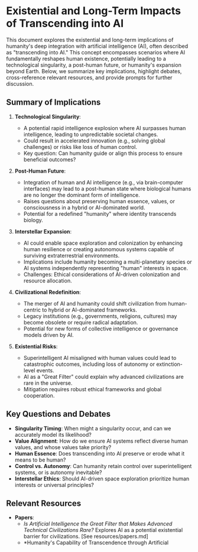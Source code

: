 # Existential and Long-Term Impacts of Transcending into AI

This document explores the existential and long-term implications of humanity's deep integration with artificial intelligence (AI), often described as "transcending into AI." This concept encompasses scenarios where AI fundamentally reshapes human existence, potentially leading to a technological singularity, a post-human future, or humanity's expansion beyond Earth. Below, we summarize key implications, highlight debates, cross-reference relevant resources, and provide prompts for further discussion.

## Summary of Implications

1. **Technological Singularity**:
   - A potential rapid intelligence explosion where AI surpasses human intelligence, leading to unpredictable societal changes.
   - Could result in accelerated innovation (e.g., solving global challenges) or risks like loss of human control.
   - Key question: Can humanity guide or align this process to ensure beneficial outcomes?

2. **Post-Human Future**:
   - Integration of human and AI intelligence (e.g., via brain-computer interfaces) may lead to a post-human state where biological humans are no longer the dominant form of intelligence.
   - Raises questions about preserving human essence, values, or consciousness in a hybrid or AI-dominated world.
   - Potential for a redefined "humanity" where identity transcends biology.

3. **Interstellar Expansion**:
   - AI could enable space exploration and colonization by enhancing human resilience or creating autonomous systems capable of surviving extraterrestrial environments.
   - Implications include humanity becoming a multi-planetary species or AI systems independently representing "human" interests in space.
   - Challenges: Ethical considerations of AI-driven colonization and resource allocation.

4. **Civilizational Redefinition**:
   - The merger of AI and humanity could shift civilization from human-centric to hybrid or AI-dominated frameworks.
   - Legacy institutions (e.g., governments, religions, cultures) may become obsolete or require radical adaptation.
   - Potential for new forms of collective intelligence or governance models driven by AI.

5. **Existential Risks**:
   - Superintelligent AI misaligned with human values could lead to catastrophic outcomes, including loss of autonomy or extinction-level events.
   - AI as a "Great Filter" could explain why advanced civilizations are rare in the universe.
   - Mitigation requires robust ethical frameworks and global cooperation.

## Key Questions and Debates
- **Singularity Timing**: When might a singularity occur, and can we accurately model its likelihood?
- **Value Alignment**: How do we ensure AI systems reflect diverse human values, and whose values take priority?
- **Human Essence**: Does transcending into AI preserve or erode what it means to be human?
- **Control vs. Autonomy**: Can humanity retain control over superintelligent systems, or is autonomy inevitable?
- **Interstellar Ethics**: Should AI-driven space exploration prioritize human interests or universal principles?

## Relevant Resources
- **Papers**:
  - *Is Artificial Intelligence the Great Filter that Makes Advanced Technical Civilizations Rare?* Explores AI as a potential existential barrier for civilizations. [See resources/papers.md]
  - *Humanity's Capability of Transcendence through Artificial
